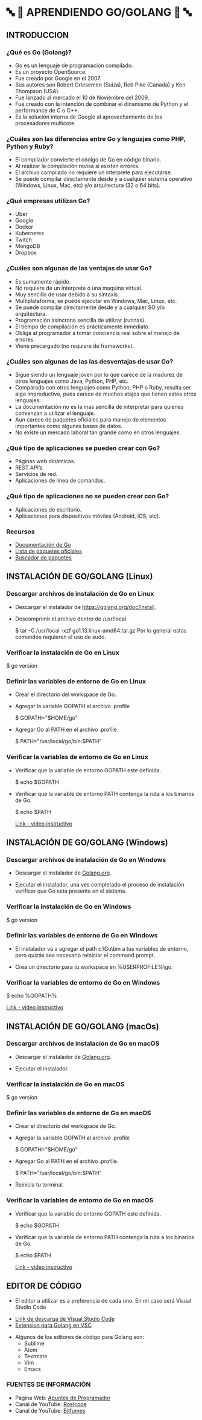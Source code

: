 # :abc: :full_moon_with_face: APRENDIENDO GO/GOLANG :full_moon_with_face: :abc:

## INTRODUCCION

### ¿Qué es Go (Golang)?

- Go es un lenguaje de programación compilado.
- Es un proyecto OpenSource.
- Fue creado por Google en el 2007.
- Sus autores son Robert Griesemen (Suiza), Rob Pike (Canada) y Ken Thompson (USA).
- Fue lanzado al mercado el 10 de Noviembre del 2009.
- Fue creado con la intención de combinar el dinamismo de Python y el performance de C o C++.
- Es la solución interna de Google al aprovechamiento de los procesadores multicore.

### ¿Cuáles son las diferencias entre Go y lenguajes como PHP, Python y Ruby?

- El compilador convierte el código de Go en código binario.
- Al realizar la compilación revisa si existen errores.
- El archivo compilado no requiere un interprete para ejecutarse.
- Se puede compilar directamente desde y a cualquier sistema operativo (Windows, Linux, Mac, etc) y/o arquitectura (32 o 64 bits).

### ¿Qué empresas utilizan Go?

- Uber
- Google
- Docker
- Kubernetes
- Twitch
- MongoDB
- Dropbox

### ¿Cuáles son algunas de las ventajas de usar Go?

- Es sumamente rápido.
- No requiere de un interprete o una maquina virtual.
- Muy sencillo de usar debido a su sintaxis.
- Multiplataforma, se puede ejecutar en Windows, Mac, Linux, etc.
- Se puede compilar directamente desde y a cualquier SO y/o arquitectura.
- Programación asíncrona sencilla de utilizar (rutinas).
- El tiempo de compilación es prácticamente inmediato.
- Obliga al programador a tomar conciencia real sobre el manejo de errores.
- Viene precargado (no requiere de frameworks).

### ¿Cuáles son algunas de las las desventajas de usar Go?

- Sigue siendo un lenguaje joven por lo que carece de la madurez de otros lenguajes como Java, Python, PHP, etc.
- Comparado con otros lenguajes como Python, PHP o Ruby, resulta ser algo improductivo, pues carece de muchos atajos que tienen estos otros lenguajes.
- La documentación no es la mas sencilla de interpretar para quienes comienzan a utilizar el lenguaje.
- Aun carece de paquetes oficiales para manejo de elementos importantes como algunas bases de datos.
- No existe un mercado laboral tan grande como en otros lenguajes.

### ¿Qué tipo de aplicaciones se pueden crear con Go?

- Páginas web dinámicas.
- REST API’s.
- Servicios de red.
- Aplicaciones de línea de comandos.

### ¿Qué tipo de aplicaciones no se pueden crear con Go?

- Aplicaciones de escritorio.
- Aplicaciones para dispositivos móviles (Android, iOS, etc).

### Recursos

- [Documentación de Go](https://go.dev/doc/)
- [Lista de paquetes oficiales](https://pkg.go.dev/std)
- [Buscador de paquetes](https://pkg.go.dev/)


## INSTALACIÓN DE GO/GOLANG (Linux)

### Descargar archivos de instalación de Go en Linux

* Descargar el instalador de https://golang.org/doc/install.

* Descomprimir el archivo dentro de /usr/local.

  $ tar -C /usr/local -xzf go1.13.linux-amd64.tar.gz
  Por lo general estos comandos requieren el uso de sudo.

### Verificar la instalación de Go en Linux

  $ go version  

### Definir las variables de entorno de Go en Linux

* Crear el directorio del workspace de Go.

* Agregar la variable GOPATH al archivo .profile

  $ GOPATH="$HOME/go"

* Agregar Go al PATH en el archivo .profile.

  $ PATH="/usr/local/go/bin:$PATH"

### Verificar la variables de entorno de Go en Linux

* Verificar que la variable de entorno GOPATH este definida.

  $ echo $GOPATH

* Verificar que la variable de entorno PATH contenga la ruta a los binarios de Go.

  $ echo $PATH

  [Link - video instructivo](https://www.youtube.com/watch?v=E1yiCT2Rdj8&list=PLt1J5u9LpM5-L-Ps8jjr91pKhFxAnxKJp&index=4)


##  INSTALACIÓN DE GO/GOLANG (Windows)

### Descargar archivos de instalación de Go en Windows

* Descargar el instalador de [Golang.org](https://golang.org/doc/install).

* Ejecutar el instalador, una ves completado el proceso de instalación verificar que Go esta presente en el sistema.

### Verificar la instalación de Go en Windows

  $ go version

### Definir las variables de entorno de Go en Windows

* El instalador va a agregar el path c:\Go\bin a tus variables de entorno, pero quizás sea necesario reiniciar el command prompt.

* Crea un directorio para tu workspace en %USERPROFILE%\go.

### Verificar la variables de entorno de Go en Windows

  $ echo %GOPATH%

  [Link - video instructivo](https://www.youtube.com/watch?v=9LWX7FKqbUc&list=PLt1J5u9LpM5-L-Ps8jjr91pKhFxAnxKJp&index=30)


## INSTALACIÓN DE GO/GOLANG (macOs)

### Descargar archivos de instalación de Go en macOS

* Descargar el instalador de [Golang.org](https://golang.org/doc/install).

* Ejecutar el instalador.

### Verificar la instalación de Go en macOS

  $ go version

### Definir las variables de entorno de Go en macOS

* Crear el directorio del workspace de Go.

* Agregar la variable GOPATH al archivo .profile

  $ GOPATH="$HOME/go"

* Agregar Go al PATH en el archivo .profile.

  $ PATH="/usr/local/go/bin:$PATH"

* Reinicia tu terminal.

### Verificar la variables de entorno de Go en macOS

* Verificar que la variable de entorno GOPATH este definida.

  $ echo $GOPATH

* Verificar que la variable de entorno PATH contenga la ruta a los binarios de Go.

  $ echo $PATH

  [Link - video instructivo](https://www.youtube.com/watch?v=MbS1wn0B-fk)

## EDITOR DE CÓDIGO

* El editor a utilizar es a preferencia de cada uno. En mi caso será Visual Studio Code

- [Link de descarga de Visual Studio Code](https://code.visualstudio.com/download)
- [Extension para Golang en VSC](https://marketplace.visualstudio.com/items?itemName=golang.Go)

* Algunos de los editores de código para Golang son:
  - Sublime
  - Atom
  - Textmate
  - Vim
  - Emacs


### FUENTES DE INFORMACIÓN

- Página Web: [Apuntes de Programador](https://apuntes.de/golang/introduccion-a-golang/#gsc.tab=0)
- Canal de YouTube: [Roelcode](https://www.youtube.com/c/Roelcode)
- Canal de YouTube: [Bitfumes](https://www.youtube.com/c/Bitfumes)
